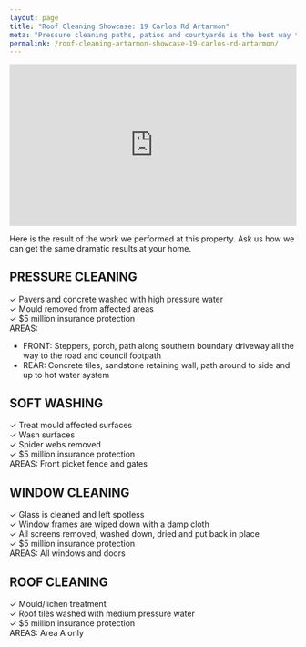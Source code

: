 ```yaml
---
layout: page
title: "Roof Cleaning Showcase: 19 Carlos Rd Artarmon"
meta: "Pressure cleaning paths, patios and courtyards is the best way to make your home exterior feel clean fresh and inviting. Trust Artarmon's leading choice for pressure cleaning"
permalink: /roof-cleaning-artarmon-showcase-19-carlos-rd-artarmon/
---
```



<style>.embed-container { position: relative; padding-bottom: 56.25%; height: 0; overflow: hidden; max-width: 100%; } .embed-container iframe, .embed-container object, .embed-container embed { position: absolute; top: 0; left: 0; width: 100%; height: 100%; }</style><div class='embed-container'><iframe src='http://www.youtube.com/embed/QFprYtHURr4?rel=0' frameborder='0' allowfullscreen></iframe></div>

Here is the result of the work we performed at this property. Ask us how we can get the same dramatic results at your home.

## PRESSURE CLEANING
✓ Pavers and concrete washed with high pressure water  
✓ Mould removed from affected areas  
✓ $5 million insurance protection  
AREAS:
* FRONT: Steppers, porch, path along southern boundary
driveway all the way to the road and council footpath
* REAR: Concrete tiles, sandstone retaining wall, path around to side and up to hot water system

## SOFT WASHING
✓ Treat mould affected surfaces  
✓ Wash surfaces  
✓ Spider webs removed  
✓ $5 million insurance protection  
AREAS: Front picket fence and gates  

## WINDOW CLEANING
✓ Glass is cleaned and left spotless  
✓ Window frames are wiped down with a damp cloth  
✓ All screens removed, washed down, dried and put back in place  
✓ $5 million insurance protection  
AREAS: All windows and doors

## ROOF CLEANING
✓ Mould/lichen treatment  
✓ Roof tiles washed with medium pressure water  
✓ $5 million insurance protection  
AREAS: Area A only